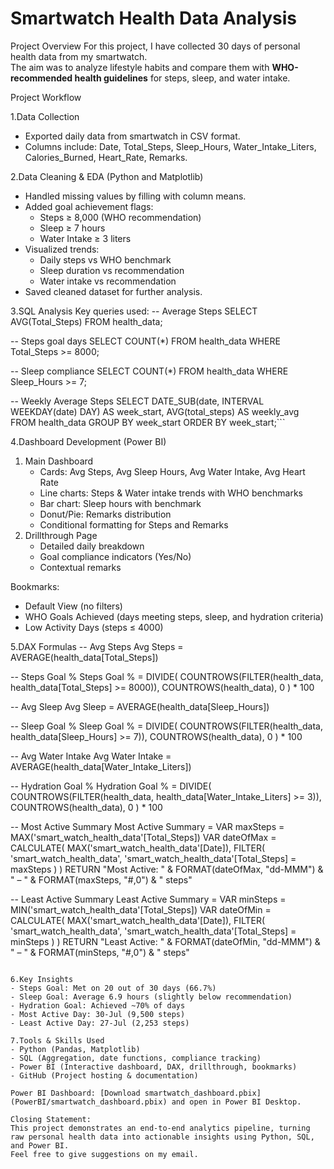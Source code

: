 # Smartwatch Health Data Analysis

Project Overview
For this project, I have collected 30 days of personal health data from my smartwatch.  
The aim was to analyze lifestyle habits and compare them with **WHO-recommended health guidelines** for steps, sleep, and water intake.

Project Workflow

1️.Data Collection
- Exported daily data from smartwatch in CSV format.
- Columns include: Date, Total_Steps, Sleep_Hours, Water_Intake_Liters, Calories_Burned, Heart_Rate, Remarks.

2️.Data Cleaning & EDA (Python and Matplotlib)
- Handled missing values by filling with column means.
- Added goal achievement flags:
  - Steps ≥ 8,000 (WHO recommendation)
  - Sleep ≥ 7 hours
  - Water Intake ≥ 3 liters
- Visualized trends:
  - Daily steps vs WHO benchmark
  - Sleep duration vs recommendation
  - Water intake vs recommendation
- Saved cleaned dataset for further analysis.

3️.SQL Analysis
Key queries used:
-- Average Steps
SELECT AVG(Total_Steps) FROM health_data;

-- Steps goal days
SELECT COUNT(*) FROM health_data WHERE Total_Steps >= 8000;

-- Sleep compliance
SELECT COUNT(*) FROM health_data WHERE Sleep_Hours >= 7;

-- Weekly Average Steps
SELECT 
  DATE_SUB(date, INTERVAL WEEKDAY(date) DAY) AS week_start,
  AVG(total_steps) AS weekly_avg
FROM health_data
GROUP BY week_start
ORDER BY week_start;```

4️.Dashboard Development (Power BI)
1. Main Dashboard
   - Cards: Avg Steps, Avg Sleep Hours, Avg Water Intake, Avg Heart Rate
   - Line charts: Steps & Water intake trends with WHO benchmarks
   - Bar chart: Sleep hours with benchmark
   - Donut/Pie: Remarks distribution
   - Conditional formatting for Steps and Remarks
2. Drillthrough Page
   - Detailed daily breakdown
   - Goal compliance indicators (Yes/No)
   - Contextual remarks

Bookmarks:
- Default View (no filters)
- WHO Goals Achieved (days meeting steps, sleep, and hydration criteria)
- Low Activity Days (steps ≤ 4000)

5️.DAX Formulas
-- Avg Steps
Avg Steps = AVERAGE(health_data[Total_Steps])

-- Steps Goal %
Steps Goal % = DIVIDE(
    COUNTROWS(FILTER(health_data, health_data[Total_Steps] >= 8000)),
    COUNTROWS(health_data),
    0
) * 100

-- Avg Sleep
Avg Sleep = AVERAGE(health_data[Sleep_Hours])

-- Sleep Goal %
Sleep Goal % = DIVIDE(
    COUNTROWS(FILTER(health_data, health_data[Sleep_Hours] >= 7)),
    COUNTROWS(health_data),
    0
) * 100

-- Avg Water Intake
Avg Water Intake = AVERAGE(health_data[Water_Intake_Liters])

-- Hydration Goal %
Hydration Goal % = DIVIDE(
    COUNTROWS(FILTER(health_data, health_data[Water_Intake_Liters] >= 3)),
    COUNTROWS(health_data),
    0
) * 100

-- Most Active Summary
Most Active Summary = 
VAR maxSteps = MAX('smart_watch_health_data'[Total_Steps])
VAR dateOfMax = 
    CALCULATE(
        MAX('smart_watch_health_data'[Date]),
        FILTER(
            'smart_watch_health_data',
            'smart_watch_health_data'[Total_Steps] = maxSteps
        )
    )
RETURN 
    "Most Active: " & FORMAT(dateOfMax, "dd-MMM") & " – " & FORMAT(maxSteps, "#,0") & " steps"

-- Least Active Summary
Least Active Summary = 
VAR minSteps = MIN('smart_watch_health_data'[Total_Steps])
VAR dateOfMin = 
    CALCULATE(
        MAX('smart_watch_health_data'[Date]),
        FILTER(
            'smart_watch_health_data',
            'smart_watch_health_data'[Total_Steps] = minSteps
        )
    )
RETURN 
    "Least Active: " & FORMAT(dateOfMin, "dd-MMM") & " – " & FORMAT(minSteps, "#,0") & " steps"
```

6️.Key Insights
- Steps Goal: Met on 20 out of 30 days (66.7%)
- Sleep Goal: Average 6.9 hours (slightly below recommendation)
- Hydration Goal: Achieved ~70% of days
- Most Active Day: 30-Jul (9,500 steps)
- Least Active Day: 27-Jul (2,253 steps)

7️.Tools & Skills Used
- Python (Pandas, Matplotlib)
- SQL (Aggregation, date functions, compliance tracking)
- Power BI (Interactive dashboard, DAX, drillthrough, bookmarks)
- GitHub (Project hosting & documentation)

Power BI Dashboard: [Download smartwatch_dashboard.pbix](PowerBI/smartwatch_dashboard.pbix) and open in Power BI Desktop.

Closing Statement:
This project demonstrates an end-to-end analytics pipeline, turning raw personal health data into actionable insights using Python, SQL, and Power BI.
Feel free to give suggestions on my email.

